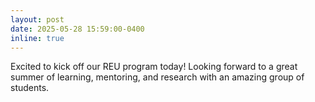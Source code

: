 ```yaml
---
layout: post
date: 2025-05-28 15:59:00-0400
inline: true
---
```



Excited to kick off our REU program today! Looking forward to a great summer of learning, mentoring, and research with an amazing group of students.